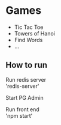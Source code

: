 # Games
 - Tic Tac Toe
 - Towers of Hanoi
 - Find Words
 - ...
 
 ## How to run ##
 
 Run redis server<br>
 'redis-server'
 
 Start PG Admin
 
 Run front end<br>
 'npm start'